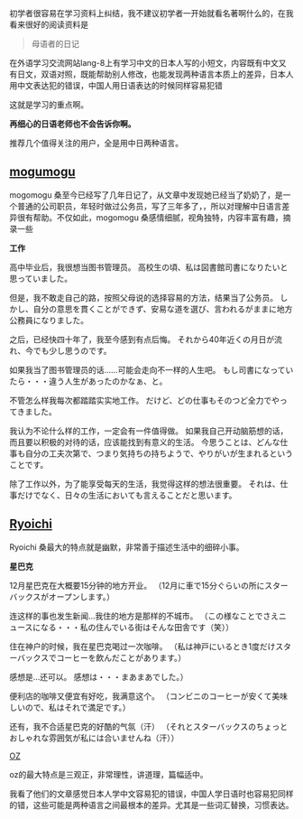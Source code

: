 初学者很容易在学习资料上纠结，我不建议初学者一开始就看名著啊什么的，在我看来很好的阅读资料是

> 母语者的日记

在外语学习交流网站lang-8上有学习中文的日本人写的小短文，内容既有中文又有日文，双语对照，既能帮助别人修改，也能发现两种语言本质上的差异，日本人用中文表达犯的错误，中国人用日语表达的时候同样容易犯错

这就是学习的重点啊。

**再细心的日语老师也不会告诉你啊。**

推荐几个值得关注的用户，全是用中日两种语言。

## [mogumogu](http://link.zhihu.com/?target=http%3A//lang-8.com/356349)

mogomogu 桑至今已经写了几年日记了，从文章中发现她已经当了奶奶了，是一个普通的公司职员，年轻时做过公务员，写了三年多了，，所以对理解中日语言差异很有帮助。不仅如此，mogomogu 桑感情细腻，视角独特，内容丰富有趣，摘录一些



**工作**

高中毕业后，我很想当图书管理员。
高校生の頃、私は図書館司書になりたいと思っていました。

但是，我不敢走自己的路，按照父母说的选择容易的方法，结果当了公务员。 
しかし、自分の意思を貫くことができず、安易な道を選び、言われるがままに地方公務員になりました。

之后，已经快四十年了，我至今感到有点后悔。 
それから40年近くの月日が流れ、今でも少し思うのです。 

如果我当了图书管理员的话……可能会走向不一样的人生吧。 
もし司書になっていたら・・・違う人生があったのかなぁ、と。

不管怎么样我每次都踏踏实实地工作。 
だけど、どの仕事もそのつど全力でやってきました。

我认为不论什么样的工作，一定会有一件值得做。 如果我自己开动脑筋想的话，而且要以积极的对待的话，应该能找到有意义的生活。 
今思うことは、どんな仕事も自分の工夫次第で、つまり気持ちの持ちようで、やりがいが生まれるということです。

除了工作以外，为了能享受每天的生活，我觉得这样的想法很重要。
それは、仕事だけでなく、日々の生活においても言えることだと思います。

## [Ryoichi](http://link.zhihu.com/?target=http%3A//lang-8.com/177146)

Ryoichi 桑最大的特点就是幽默，非常善于描述生活中的细碎小事。

**星巴克**

12月星巴克在大概要15分钟的地方开业。 
（12月に車で15分ぐらいの所にスターバックスがオープンします。） 

连这样的事也发生新闻…我住的地方是那样的不城市。
（この様なことでさえニュースになる・・・私の住んでいる街はそんな田舎です（笑）） 

住在神户的时候，我在星巴克喝过一次咖啡。 
（私は神戸にいるとき1度だけスターバックスでコーヒーを飲んだことがあります。） 

感想是…还可以。 
感想は・・・まあまあでした。） 

便利店的咖啡又便宜有好吃，我满意这个。 
（コンビニのコーヒーが安くて美味しいので、私はそれで満足です。）

还有，我不合适星巴克的好酷的气氛（汗） 
（それとスターバックスのちょっとおしゃれな雰囲気が私には合いませんね（汗））



[OZ](http://link.zhihu.com/?target=http%3A//lang-8.com/1378154)

oz的最大特点是三观正，非常理性，讲道理，篇幅适中。


我看了他们的文章感觉日本人学中文容易犯的错误，中国人学日语时也容易犯同样的错，这些可能是两种语言之间最根本的差异。尤其是一些词汇替换，习惯表达。

